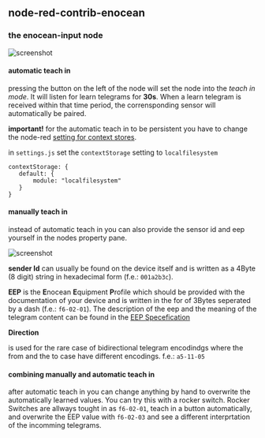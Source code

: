 ## node-red-contrib-enocean

### the enocean-input node

![screenshot](https://user-images.githubusercontent.com/10807348/56092773-6f90c080-5ec0-11e9-9da0-8e31729de3be.png)

#### automatic teach in

pressing the button on the left of the node will set the node into the *teach in mode*. It will listen for learn telegrams for **30s**. When a learn telegram is received within that time period, the corrensponding sensor will automatically be paired.

**important!** for the automatic teach in to be persistent you have to change the node-red [setting for context stores](https://nodered.org/docs/user-guide/context#context-stores).

in `settings.js` set the `contextStorage` setting to `localfilesystem`

```
contextStorage: {
   default: {
       module: "localfilesystem"
   }
}
```

#### manually teach in

instead of automatic teach in you can also provide the sensor id and eep yourself in the nodes property pane.

![screenshot](https://user-images.githubusercontent.com/10807348/56090574-2e8ab300-5ea4-11e9-8217-971ca713bc7c.png)

**sender Id** can usually be found on the device itself and is written as a 4Byte (8 digit) string in hexadecimal form (f.e.: `001a2b3c`).

**EEP** is the **E**nocean **E**quipment **P**rofile which should be provided with the documentation of your device and is written in the for of 3Bytes seperated by a dash (f.e.: `f6-02-01`).
The description of the eep and the meaning of the telegram content can be found in the [EEP Specefication](https://www.enocean-alliance.org/wp-content/uploads/2018/02/EEP268_R3_Feb022018_public.pdf)

**Direction**

is used for the rare case of bidirectional telegram encodindgs where the from and the to case have different encodings. f.e.: `a5-11-05`

#### combining manually and automatic teach in

after automatic teach in you can change anything by hand to overwrite the automatically learned values.
You can try this with a rocker switch. Rocker Switches are allways tought in as `f6-02-01`, teach in a button automatically, and overwrite the EEP value with `f6-02-03` and see a different interprtation of the incomming telegrams.

